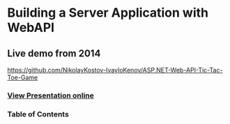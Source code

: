 # Building a Server Application with WebAPI

## Live demo from 2014

https://github.com/NikolayKostov-IvayloKenov/ASP.NET-Web-API-Tic-Tac-Toe-Game

### [View Presentation online](https://rawgit.com/TelerikAcademy/Databases/master/5.%20Building-a-Server-Application-with-WebAPI/index.html)
### Table of Contents
